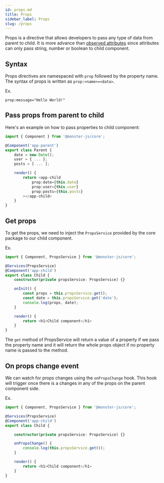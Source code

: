 ```yaml
---
id: props.md
title: Props
sidebar_label: Props
slug: /props
---
```


Props is a directive that allows developers to pass any type of data from parent to child.
It is more advance than [observed attributes](./observed-attributes) since attributes can only pass string, number or boolean to child component.

## Syntax

Props directives are namespaced with `prop` followed by the property name. The syntax of props is written as `prop:<name>=<data>`.

Ex.

```
prop:message="Hello World!"
```

## Pass props from parent to child

Here's an example on how to pass properties to child component:

```typescript
import { Component } from '@monster-js/core';

@Component('app-parent')
export class Parent {
    date = new Date();
    user = { ... };
    posts = [ ... ];

    render() {
        return <app-child
            prop:date={this.date}
            prop:user={this.user}
            prop:posts={this.posts}
        ></app-child>
    }
}
```

## Get props

To get the props, we need to inject the `PropsService` provided by the core package to our child component.

Ex.

```typescript
import { Component, PropsService } from '@monster-js/core';

@Services(PropsService)
@Component('app-child')
export class Child {
    constructor(private propsService: PropsService) {}

    onInit() {
        const props = this.propsService.get();
        const date = this.propsService.get('date');
        console.log(props, date);
    }

    render() {
        return <h1>Child component</h1>
    }
}
```

The `get` method of PropsService will return a value of a property if we pass the property name and it will return the whole props object if no property name is passed to the method.

## On props change event

We can watch for props changes using the `onPropsChange` hook.
This hook will trigger once there is a changes in any of the props on the parent component side.

Ex.

```typescript
import { Component, PropsService } from '@monster-js/core';

@Services(PropsService)
@Component('app-child')
export class Child {

    constructor(private propsService: PropsService) {}

    onPropsChange() {
        console.log(this.propsService.get());
    }

    render() {
        return <h1>Child component</h1>
    }
}
```
